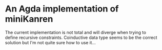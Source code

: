 
# An Agda implementation of miniKanren

The current implementation is not total and will diverge when trying to define recursive constraints. Coinductive data type seems to be the correct solution but I'm not quite sure how to use it...
